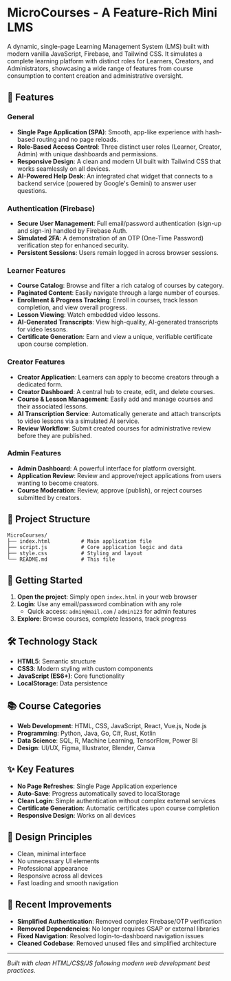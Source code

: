 # MicroCourses - A Feature-Rich Mini LMS

A dynamic, single-page Learning Management System (LMS) built with modern vanilla JavaScript, Firebase, and Tailwind CSS. It simulates a complete learning platform with distinct roles for Learners, Creators, and Administrators, showcasing a wide range of features from course consumption to content creation and administrative oversight.

## 🚀 Features

### General
- **Single Page Application (SPA)**: Smooth, app-like experience with hash-based routing and no page reloads.
- **Role-Based Access Control**: Three distinct user roles (Learner, Creator, Admin) with unique dashboards and permissions.
- **Responsive Design**: A clean and modern UI built with Tailwind CSS that works seamlessly on all devices.
- **AI-Powered Help Desk**: An integrated chat widget that connects to a backend service (powered by Google's Gemini) to answer user questions.

### Authentication (Firebase)
- **Secure User Management**: Full email/password authentication (sign-up and sign-in) handled by Firebase Auth.
- **Simulated 2FA**: A demonstration of an OTP (One-Time Password) verification step for enhanced security.
- **Persistent Sessions**: Users remain logged in across browser sessions.

### Learner Features
- **Course Catalog**: Browse and filter a rich catalog of courses by category.
- **Paginated Content**: Easily navigate through a large number of courses.
- **Enrollment & Progress Tracking**: Enroll in courses, track lesson completion, and view overall progress.
- **Lesson Viewing**: Watch embedded video lessons.
- **AI-Generated Transcripts**: View high-quality, AI-generated transcripts for video lessons.
- **Certificate Generation**: Earn and view a unique, verifiable certificate upon course completion.

### Creator Features
- **Creator Application**: Learners can apply to become creators through a dedicated form.
- **Creator Dashboard**: A central hub to create, edit, and delete courses.
- **Course & Lesson Management**: Easily add and manage courses and their associated lessons.
- **AI Transcription Service**: Automatically generate and attach transcripts to video lessons via a simulated AI service.
- **Review Workflow**: Submit created courses for administrative review before they are published.

### Admin Features
- **Admin Dashboard**: A powerful interface for platform oversight.
- **Application Review**: Review and approve/reject applications from users wanting to become creators.
- **Course Moderation**: Review, approve (publish), or reject courses submitted by creators.

## 📁 Project Structure

```
MicroCourses/
├── index.html          # Main application file
├── script.js           # Core application logic and data
├── style.css           # Styling and layout
└── README.md           # This file
```

## 🎯 Getting Started

1. **Open the project**: Simply open `index.html` in your web browser
2. **Login**: Use any email/password combination with any role
   - Quick access: `admin@mail.com` / `admin123` for admin features
3. **Explore**: Browse courses, complete lessons, track progress

## 🛠️ Technology Stack

- **HTML5**: Semantic structure
- **CSS3**: Modern styling with custom components
- **JavaScript (ES6+)**: Core functionality
- **LocalStorage**: Data persistence

## 📚 Course Categories

- **Web Development**: HTML, CSS, JavaScript, React, Vue.js, Node.js
- **Programming**: Python, Java, Go, C#, Rust, Kotlin
- **Data Science**: SQL, R, Machine Learning, TensorFlow, Power BI
- **Design**: UI/UX, Figma, Illustrator, Blender, Canva

## ✨ Key Features

- **No Page Refreshes**: Single Page Application experience
- **Auto-Save**: Progress automatically saved to localStorage
- **Clean Login**: Simple authentication without complex external services
- **Certificate Generation**: Automatic certificates upon course completion
- **Responsive Design**: Works on all devices

## 🎨 Design Principles

- Clean, minimal interface
- No unnecessary UI elements
- Professional appearance
- Responsive across all devices
- Fast loading and smooth navigation

## 🔧 Recent Improvements

- **Simplified Authentication**: Removed complex Firebase/OTP verification
- **Removed Dependencies**: No longer requires GSAP or external libraries
- **Fixed Navigation**: Resolved login-to-dashboard navigation issues
- **Cleaned Codebase**: Removed unused files and simplified architecture

---

*Built with clean HTML/CSS/JS following modern web development best practices.*